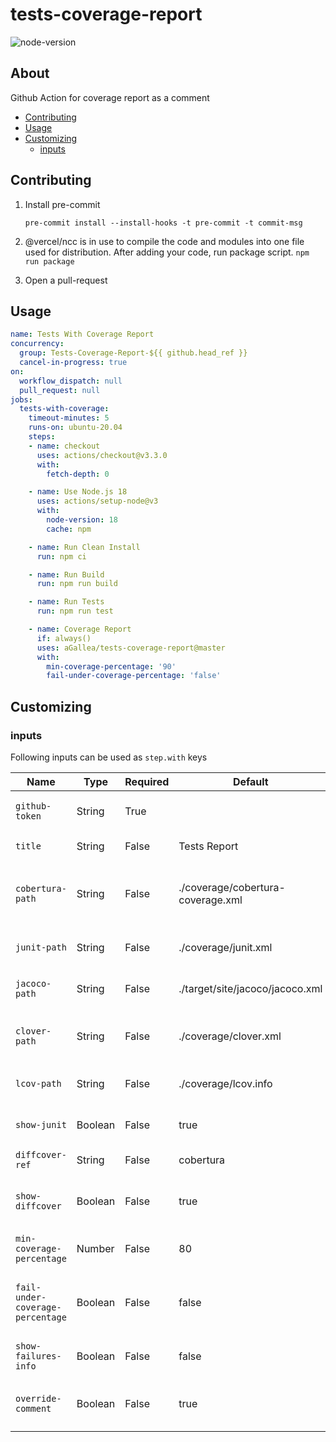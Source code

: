 # tests-coverage-report

![node-version][node-version]

## About

Github Action for coverage report as a comment

* [Contributing](#contributing)
* [Usage](#usage)
* [Customizing](#customizing)
  * [inputs](#inputs)

## Contributing

1. Install pre-commit

    ```shell
    pre-commit install --install-hooks -t pre-commit -t commit-msg
    ```

2. @vercel/ncc is in use to compile the code and modules into one file used for distribution.
   After adding your code, run package script. `npm run package`

3. Open a pull-request

## Usage

```yaml
name: Tests With Coverage Report
concurrency:
  group: Tests-Coverage-Report-${{ github.head_ref }}
  cancel-in-progress: true
on:
  workflow_dispatch: null
  pull_request: null
jobs:
  tests-with-coverage:
    timeout-minutes: 5
    runs-on: ubuntu-20.04
    steps:
    - name: checkout
      uses: actions/checkout@v3.3.0
      with:
        fetch-depth: 0

    - name: Use Node.js 18
      uses: actions/setup-node@v3
      with:
        node-version: 18
        cache: npm

    - name: Run Clean Install
      run: npm ci

    - name: Run Build
      run: npm run build

    - name: Run Tests
      run: npm run test

    - name: Coverage Report
      if: always()
      uses: aGallea/tests-coverage-report@master
      with:
        min-coverage-percentage: '90'
        fail-under-coverage-percentage: 'false'
```

## Customizing

### inputs

Following inputs can be used as `step.with` keys

| Name               | Type   | Required | Default   | Description |
|--------------------|--------|----------|-----------|-------------|
| `github-token`     | String | True     |           | GH authentication token                                    |
| `title`            | String | False    | Tests Report | Title for the comment      |
| `cobertura-path`   | String | False    | ./coverage/cobertura-coverage.xml | The location of the cobertura coverage xml file |
| `junit-path`       | String | False    | ./coverage/junit.xml | The location of the junit xml file |
| `jacoco-path`      | String | False    | ./target/site/jacoco/jacoco.xml | The location of the jacoco xml file |
| `clover-path`      | String | False    | ./coverage/clover.xml | The location of the clover coverage xml file |
| `lcov-path`        | String | False    | ./coverage/lcov.info | The location of the lcov info file |
| `show-junit`       | Boolean | False    | true      | Show JUnit details on comment |
| `diffcover-ref`    | String | False    | cobertura | Diff coverage report referral |
| `show-diffcover`   | Boolean | False    | true      | Show coverage report details on comment |
| `min-coverage-percentage` | Number | False    | 80 | Minimum coverage percentage |
| `fail-under-coverage-percentage`   | Boolean | False    | false      | Fail job when coverage percentage is below the minimum |
| `show-failures-info` | Boolean | False    | false      | Show failures info on comment |
| `override-comment`   | Boolean | False    | true      | Overrides existing coverage comment |

<!-- MARKDOWN LINKS & IMAGES -->
[node-version]:https://img.shields.io/badge/nodejs-18.13.0-blue.svg
